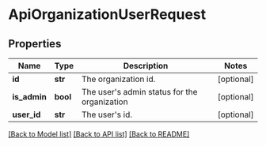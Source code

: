 # ApiOrganizationUserRequest

## Properties
Name | Type | Description | Notes
------------ | ------------- | ------------- | -------------
**id** | **str** | The organization id. | [optional] 
**is_admin** | **bool** | The user&#39;s admin status for the organization | [optional] 
**user_id** | **str** | The user&#39;s id. | [optional] 

[[Back to Model list]](../README.md#documentation-for-models) [[Back to API list]](../README.md#documentation-for-api-endpoints) [[Back to README]](../README.md)


